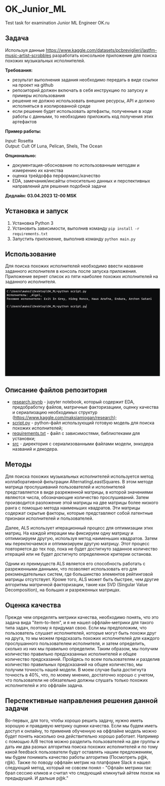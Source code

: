 # OK_Junior_ML
Test task for examination Junior ML Engineer OK.ru
## Задача
Используя данные https://www.kaggle.com/datasets/pcbreviglieri/lastfm-music-artist-scrobbles разработать консольное приложение для поиска похожих музыкальных исполнителей.

**Требования:**
- результат выполнения задания необходимо передать в виде ссылки на проект на github
- репозиторий должен включать в себя инструкцию по запуску и примеры использования
- решение не должно использовать внешние ресурсы, API и должно исполняться в изолированной среде
- если решение будет использовать артефакты, полученные в ходе работы с данными, то необходимо приложить код получения этих артефактов

**Пример работы:**

*Input:* Rosetta  
*Output:* Cult Of Luna, Pelican, Shels, The Ocean

**Опционально:**

- документация-обоснование по использованным методам и измерению их качества
- оценка трейдоффа перформанс/качество
- EDA, замечания/инсайты относительно данных и перспективных направлений для решения подобной задачи

**Дедлайн: 03.04.2023 12-00 MSK**

## Установка и запуск

1. Установка Python 3
2. Установить зависимости, выполнив команду `pip install -r requirements.txt`
3.  Запустить приложение, выполнив команду `python main.py`
## Использование
Для поиска похожих исполнителей необходимо ввести название заданного исполнителя в консоль после запуска приложения. Приложение вернет список из пяти наиболее похожих исполнителей на заданного исполнителя.  

![grab-landing-page](https://github.com/maksiam/OK_Junior_ML/blob/main/comm_line.gif)

## Описание файлов репозитория
 - [research.ipynb](https://github.com/maksiam/OK_Junior_ML/blob/main/research.ipynb "research.ipynb") - jupyter notebook, который содержит EDA, предобработку файлов, матричные факторизациии, оценку качества и сериализацию необходимых структур (https://www.kaggle.com/maksiamiogan/research);
 - [script.py](https://github.com/maksiam/OK_Junior_ML/blob/main/script.py "script.py") - python-файл использующий готовую модель для поиска похожих исполнителей;
 - [requirements.txt](https://github.com/maksiam/OK_Junior_ML/blob/main/requirements.txt "requirements.txt") - файл с зависимостями, библиотеками для установки;
 - [src](https://github.com/maksiam/OK_Junior_ML/tree/main/src "src") - директория с сериализованными файлами модели, энкодера названий и декодера.

## Методы
Для поиска похожих музыкальных исполнителей используется метод коллаборативной фильтрации AlternatingLeastSquares. В этом методе матрица прослушиваний пользователей и исполнителей представляется в виде разреженной матрицы, в которой значениями являются числа, обозначающие количество прослушиваний. Затем производится разложение этой матрицы на две матрицы более низкого ранга с помощью метода наименьших квадратов. Эти матрицы содержат скрытые факторы, которые представляют собой латентные признаки исполнителей и пользователей. 

Далее, ALS использует итерационный процесс для оптимизации этих матриц. На каждой итерации мы фиксируем одну матрицу и оптимизируем другую, используя метод наименьших квадратов. Затем мы переключаемся и оптимизируем другую матрицу. Этот процесс повторяется до тех пор, пока не будет достигнуто заданное количество итераций или не будет достигнуто определенное критерии останова.

Одним из преимуществ ALS является его способность работать с разреженными данными, что позволяет использовать его для рекомендательных систем, где большинство элементов рейтинговой матрицы отсутствует. Кроме того, ALS может быть быстрее, чем другие алгоритмы матричной факторизации, такие как SVD (Singular Value Decomposition), на больших и разреженных матрицах.

## Оценка качества
Прежде чем определять метрики качества, необходимо понять, что это задача вида "item-to-item", и я не нашел оффлайн-метрики для такого типа задач, поэтому я придумал свою. Если мы предположим, что пользователь слушает исполнителей, которые могут быть похожи друг на друга, то мы можем предсказать похожих исполнителей для каждого прослушанного пользователем исполнителя, и затем определить, сколько из них мы правильно определили. Таким образом, мы получим количество правильно предсказанных исполнителей и общее количество предсказаний. Пройдясь по всем пользователям и разделив количество правильных предсказаний на общее количество, мы получим точность нашей модели. 
В моем случае была достигнута точность в 40%, что, по моему мнению, достаточно хорошо с учетом, что пользователи не обязательно должны слушать только похожих исполнителей и это оффлайн задача.
## Перспективные направления решения данной задачи
Во-первых, для того, чтобы хорошо решить задачу, нужно иметь хорошую и правдивую метрику оценки качества. Если мы будем иметь доступ к онлайну, то применив обученную на оффлайне модель можно будет понять насколько она действительно хорошо работает. Например с помощью A/B тестов можно разделить пользователей на две группы и дать им два разных алгоритма поиска похожих исполнителей и по тому какой feedback пользователи будут оставлять нашим предложениям, мы будем понимать качество работы алгоритма (Посмотреть p@k, r@k). 
Также по поводу оффлайн метрик на платформе Slack я нашел следующий метод, который не совсем понял - "Офлайн метрики так: брал сессию кликов и считал что следующий кликнутый айтем похож на предыдущий. И дальше p@k."
